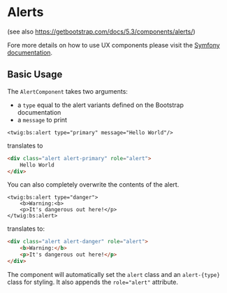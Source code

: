 Alerts
======

(see also https://getbootstrap.com/docs/5.3/components/alerts/)

Fore more details on how to use UX components please visit
the [Symfony documentation](https://symfony.com/bundles/ux-twig-component/current/index.html).

Basic Usage
-----------

The `AlertComponent` takes two arguments:

- a `type` equal to the alert variants defined on the Bootstrap documentation
- a `message` to print

```twig
<twig:bs:alert type="primary" message="Hello World"/>
```
translates to
```html
<div class="alert alert-primary" role="alert">
    Hello World
</div>
```

You can also completely overwrite the contents of the alert.

```twig
<twig:bs:alert type="danger">
    <b>Warning:<b>
    <p>It's dangerous out here!</p>
</twig:bs:alert>
```
translates to:
```html
<div class="alert alert-danger" role="alert">
    <b>Warning:</b>
    <p>It's dangerous out here!</p>
</div>
```

The component will automatically set the `alert` class and an `alert-{type}` class for styling. It also appends
the `role="alert"` attribute.